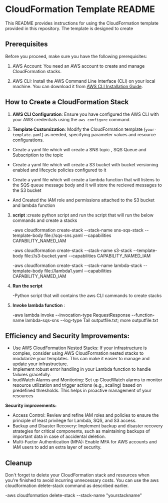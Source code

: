 # CloudFormation Template README

This README provides instructions for using the CloudFormation template provided in this repository. The template is designed to create 

## Prerequisites

Before you proceed, make sure you have the following prerequisites:

1. AWS Account: You need an AWS account to create and manage CloudFormation stacks.

2. AWS CLI: Install the AWS Command Line Interface (CLI) on your local machine. You can download it from [AWS CLI Installation Guide](https://aws.amazon.com/cli/).

## How to Create a CloudFormation Stack

1. **AWS CLI Configuration**: Ensure you have configured the AWS CLI with your AWS credentials using the `aws configure` command.

2. **Template Customization**: Modify the CloudFormation template (`your-template.yaml`) as needed, specifying parameter values and resource configurations.
   
  - Create a yaml file which will create a SNS topic , SQS Queue and Subscription to the topic
  
  - Create a yaml file which will create a S3 bucket with bucket versioning enabled and lifecycle policies configured to it
  
  - Create a yaml file which will create a lambda function that will listens to the SQS queue message body and it will store the recieved 
    messages to the S3 bucket
  
  - And Created the IAM role and permissions attached to the S3 bucket and lambda function
  
3. **script** :create python script and run the script that will run the below commands and create a stacks 

   -aws cloudformation create-stack --stack-name sns-sqs-stack --template-body file://sqs-sns.yaml --capabilities CAPABILITY_NAMED_IAM

   -aws cloudformation create-stack --stack-name s3-stack --template-body file://s3-bucket.yaml --capabilities CAPABILITY_NAMED_IAM

   -aws cloudformation create-stack --stack-name lambda-stack --template-body file://lambda1.yaml --capabilities CAPABILITY_NAMED_IAM

4. **Run the script**
   
   -Python script that will contains the aws CLI cammands to create stacks 

6. **Invoke lambda function** :

   -aws lambda invoke --invocation-type RequestResponse --function-name lambda-sqs-sns --log-type Tail outputfile.txt;  more outputfile.txt

## Efficiency and Security Improvements:
-  Use AWS CloudFormation Nested Stacks: If your infrastructure is complex, consider using AWS CloudFormation nested stacks to modularize your 
   templates. This can make it easier to manage and update your infrastructure.
-  Implement robust error handling in your Lambda function to handle failures gracefully.
-  loudWatch Alarms and Monitoring: Set up CloudWatch alarms to monitor resource utilization and trigger actions (e.g., scaling) based on 
   predefined thresholds. This helps in proactive management of your resources
   
**Security improvements:**
-  Access Control:
   Review and refine IAM roles and policies to ensure the principle of least privilege for Lambda, SQS, and S3 access.
-  Backup and Disaster Recovery:
   Implement backup and disaster recovery strategies for critical components, such as maintaining backups of important data in case of accidental 
   deletion.
-  Multi-Factor Authentication (MFA): Enable MFA for AWS accounts and IAM users to add an extra layer of security.

## Cleanup

Don't forget to delete your CloudFormation stack and resources when you're finished to avoid incurring unnecessary costs. You can use the aws cloudformation delete-stack command as described earlier.

 -aws cloudformation delete-stack --stack-name "yourstackname"

